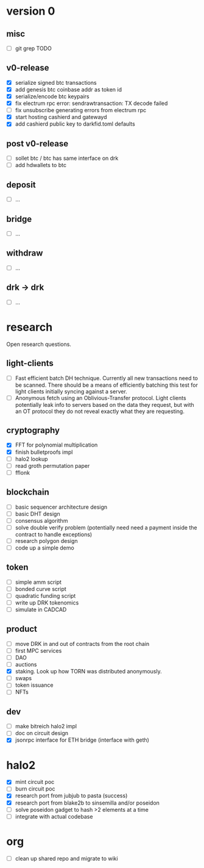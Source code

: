 # version 0

## misc

- [ ] git grep TODO

## v0-release

- [x] serialize signed btc transactions
- [x] add genesis btc coinbase addr as token id
- [x] serialize/encode btc keypairs
- [x] fix electrum rpc error: sendrawtransaction: TX decode failed
- [ ] fix unsubscribe generating errors from electrum rpc
- [x] start hosting cashierd and gatewayd
- [x] add cashierd public key to darkfid.toml defaults

## post v0-release

- [ ] sollet btc / btc has same interface on drk
- [ ] add hdwallets to btc

## deposit

- [ ] ...

## bridge

- [ ] ...

## withdraw

- [ ] ...

## drk -> drk

- [ ] ...

# research

Open research questions.

## light-clients

- [ ] Fast efficient batch DH technique. Currently all new transactions need to be scanned. There should be a means of efficiently batching this test for light clients initially syncing against a server.
- [ ] Anonymous fetch using an Oblivious-Transfer protocol. Light clients potentially leak info to servers based on the data they request, but with an OT protocol they do not reveal exactly what they are requesting.

## cryptography

- [x] FFT for polynomial multiplication
- [x] finish bulletproofs impl
- [ ] halo2 lookup
- [ ] read groth permutation paper
- [ ] fflonk

## blockchain

- [ ] basic sequencer architecture design
- [ ] basic DHT design
- [ ] consensus algorithm
- [ ] solve double verify problem (potentially need need a payment inside the contract to handle exceptions)
- [ ] research polygon design
- [ ] code up a simple demo

## token

- [ ] simple amm script
- [ ] bonded curve script
- [ ] quadratic funding script
- [ ] write up DRK tokenomics
- [ ] simulate in CADCAD

## product

- [ ] move DRK in and out of contracts from the root chain
- [ ] first MPC services
- [ ] DAO
- [ ] auctions
- [x] staking. Look up how TORN was distributed anonymously.
- [ ] swaps
- [ ] token issuance
- [ ] NFTs

## dev

- [ ] make bitreich halo2 impl
- [ ] doc on circuit design
- [x] jsonrpc interface for ETH bridge (interface with geth)

# halo2

- [x] mint circuit poc
- [ ] burn circuit poc
- [x] research port from jubjub to pasta (success)
- [x] research port from blake2b to sinsemilla and/or poseidon
- [ ] solve poseidon gadget to hash >2 elements at a time
- [ ] integrate with actual codebase

# org

- [ ] clean up shared repo and migrate to wiki
